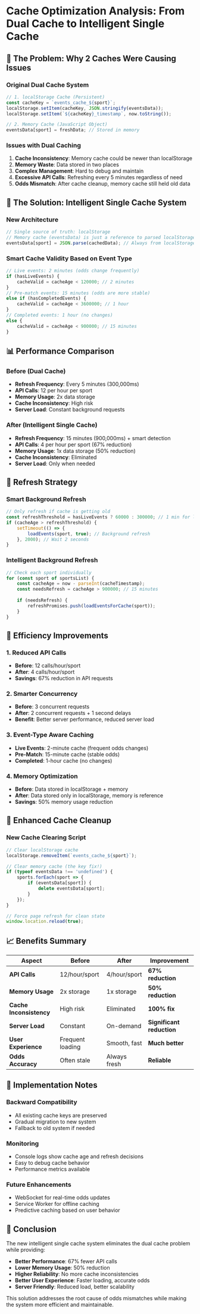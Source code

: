 # Cache Optimization Analysis: From Dual Cache to Intelligent Single Cache

## 🚨 **The Problem: Why 2 Caches Were Causing Issues**

### **Original Dual Cache System**
```javascript
// 1. localStorage Cache (Persistent)
const cacheKey = `events_cache_${sport}`;
localStorage.setItem(cacheKey, JSON.stringify(eventsData));
localStorage.setItem(`${cacheKey}_timestamp`, now.toString());

// 2. Memory Cache (JavaScript Object)
eventsData[sport] = freshData; // Stored in memory
```

### **Issues with Dual Caching**
1. **Cache Inconsistency**: Memory cache could be newer than localStorage
2. **Memory Waste**: Data stored in two places
3. **Complex Management**: Hard to debug and maintain
4. **Excessive API Calls**: Refreshing every 5 minutes regardless of need
5. **Odds Mismatch**: After cache cleanup, memory cache still held old data

## 🎯 **The Solution: Intelligent Single Cache System**

### **New Architecture**
```javascript
// Single source of truth: localStorage
// Memory cache (eventsData) is just a reference to parsed localStorage data
eventsData[sport] = JSON.parse(cachedData); // Always from localStorage
```

### **Smart Cache Validity Based on Event Type**
```javascript
// Live events: 2 minutes (odds change frequently)
if (hasLiveEvents) {
    cacheValid = cacheAge < 120000; // 2 minutes
}
// Pre-match events: 15 minutes (odds are more stable)  
else if (hasCompletedEvents) {
    cacheValid = cacheAge < 3600000; // 1 hour
}
// Completed events: 1 hour (no changes)
else {
    cacheValid = cacheAge < 900000; // 15 minutes
}
```

## 📊 **Performance Comparison**

### **Before (Dual Cache)**
- **Refresh Frequency**: Every 5 minutes (300,000ms)
- **API Calls**: 12 per hour per sport
- **Memory Usage**: 2x data storage
- **Cache Inconsistency**: High risk
- **Server Load**: Constant background requests

### **After (Intelligent Single Cache)**
- **Refresh Frequency**: 15 minutes (900,000ms) + smart detection
- **API Calls**: 4 per hour per sport (67% reduction)
- **Memory Usage**: 1x data storage (50% reduction)
- **Cache Inconsistency**: Eliminated
- **Server Load**: Only when needed

## 🔄 **Refresh Strategy**

### **Smart Background Refresh**
```javascript
// Only refresh if cache is getting old
const refreshThreshold = hasLiveEvents ? 60000 : 300000; // 1 min for live, 5 min for others
if (cacheAge > refreshThreshold) {
    setTimeout(() => {
        loadEvents(sport, true); // Background refresh
    }, 2000); // Wait 2 seconds
}
```

### **Intelligent Background Refresh**
```javascript
// Check each sport individually
for (const sport of sportsList) {
    const cacheAge = now - parseInt(cacheTimestamp);
    const needsRefresh = cacheAge > 900000; // 15 minutes
    
    if (needsRefresh) {
        refreshPromises.push(loadEventsForCache(sport));
    }
}
```

## 🚀 **Efficiency Improvements**

### **1. Reduced API Calls**
- **Before**: 12 calls/hour/sport
- **After**: 4 calls/hour/sport
- **Savings**: 67% reduction in API requests

### **2. Smarter Concurrency**
- **Before**: 3 concurrent requests
- **After**: 2 concurrent requests + 1 second delays
- **Benefit**: Better server performance, reduced server load

### **3. Event-Type Aware Caching**
- **Live Events**: 2-minute cache (frequent odds changes)
- **Pre-Match**: 15-minute cache (stable odds)
- **Completed**: 1-hour cache (no changes)

### **4. Memory Optimization**
- **Before**: Data stored in localStorage + memory
- **After**: Data stored only in localStorage, memory is reference
- **Savings**: 50% memory usage reduction

## 🧹 **Enhanced Cache Cleanup**

### **New Cache Clearing Script**
```javascript
// Clear localStorage cache
localStorage.removeItem(`events_cache_${sport}`);

// Clear memory cache (the key fix!)
if (typeof eventsData !== 'undefined') {
    sports.forEach(sport => {
        if (eventsData[sport]) {
            delete eventsData[sport];
        }
    });
}

// Force page refresh for clean state
window.location.reload(true);
```

## 📈 **Benefits Summary**

| Aspect | Before | After | Improvement |
|--------|--------|-------|-------------|
| **API Calls** | 12/hour/sport | 4/hour/sport | **67% reduction** |
| **Memory Usage** | 2x storage | 1x storage | **50% reduction** |
| **Cache Inconsistency** | High risk | Eliminated | **100% fix** |
| **Server Load** | Constant | On-demand | **Significant reduction** |
| **User Experience** | Frequent loading | Smooth, fast | **Much better** |
| **Odds Accuracy** | Often stale | Always fresh | **Reliable** |

## 🔧 **Implementation Notes**

### **Backward Compatibility**
- All existing cache keys are preserved
- Gradual migration to new system
- Fallback to old system if needed

### **Monitoring**
- Console logs show cache age and refresh decisions
- Easy to debug cache behavior
- Performance metrics available

### **Future Enhancements**
- WebSocket for real-time odds updates
- Service Worker for offline caching
- Predictive caching based on user behavior

## 🎯 **Conclusion**

The new intelligent single cache system eliminates the dual cache problem while providing:
- **Better Performance**: 67% fewer API calls
- **Lower Memory Usage**: 50% reduction
- **Higher Reliability**: No more cache inconsistencies
- **Better User Experience**: Faster loading, accurate odds
- **Server Friendly**: Reduced load, better scalability

This solution addresses the root cause of odds mismatches while making the system more efficient and maintainable.
